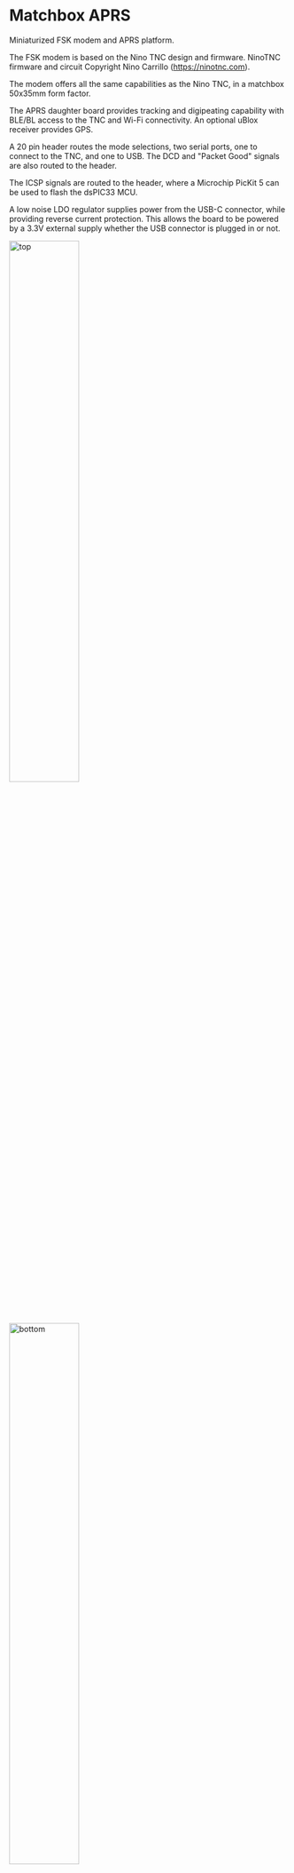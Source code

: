 # Matchbox APRS

Miniaturized FSK modem and APRS platform.

The FSK modem is based on the Nino TNC design and firmware. NinoTNC firmware and circuit Copyright Nino Carrillo (https://ninotnc.com).

The modem offers all the same capabilities as the Nino TNC, in a matchbox 50x35mm form factor.

The APRS daughter board provides tracking and digipeating capability with BLE/BL access to the TNC and Wi-Fi connectivity. An optional uBlox receiver provides GPS.

A 20 pin header routes the mode selections, two serial ports, one to connect to the TNC, and one to USB. The DCD and "Packet Good" signals are also routed to the header.

The ICSP signals are routed to the header, where a Microchip PicKit 5 can be used to flash the dsPIC33 MCU.

A low noise LDO regulator supplies power from the USB-C connector, while providing reverse current protection. This allows the board to be powered by a 3.3V external supply whether the USB connector is plugged in or not.

<img style="width:50%" alt="top" src="https://github.com/user-attachments/assets/63fa2b39-bfae-494b-a51c-1bb6c17f4b32" />

<img style="width:50%" alt="bottom" src="https://github.com/user-attachments/assets/f0faf837-3248-4b96-ba4d-68ec74348e0a" />

## Features

- Small form factor: 50x35mm
  - 0.8% larger compared the Pico APRS v4 mainboard
  - 37% smaller than the Mobilinkd TNC4 mainboard
  - 63% smaller than the original Nino TNC mainboard
- Low noise regulator with reverse current protection
  - Allows the board to be powered by a 3.3V external supply
  - Regulator can be bypassed if desired via Header 2
  - LDO can operate from as high as 20V
- DCD and Packet Good signals are routed to the header
- USB VBUS routed to the header
- USB VBUS, USB CC1/CC2 routed to an optional header for optional PD negotiation
  - Up to 4A can be drawn from the USB interface with PD
  - Voltages higher than 5V can be negotiated and supplied to an off board regulator
- Standalone operation
  - Serial interfaces can be connected together using solder pads or small resistors
  - Resistors can be used to configure the digital modes on board if wanted
- Small 3.5mm audio jack with TXA/RXA and PPT compatible with either Mobilinkd TNC4 or Digirig
  - Jack type can be set using solder pads or populating small resistors
- Extensible interconnect system can connect to the TNC and provide additional capabilities via daughter boards
- All of the 5 LEDs on the Nino TNC are routed to display modem status

## Headers

### Header 1

| Pin | Label     | Description                                                                  |
|-----|-----------|------------------------------------------------------------------------------|
| 1   | USB VBUS  | USB bus supply                                                               |
| 2   | USB VBUS  | USB bus supply (duplicate pin for higher current or alternate routing)       |
| 3   |           | Not connected / reserved                                                     |
| 4   | GND       | Ground                                                                       |
| 5   | GND       | Ground                                                                       |
| 6   | RX1       | UART1 receive input to the USB interface                                     |
| 7   | TX1       | UART1 transmit output from the USB interface                                 |
| 8   | RX2       | UART2 receive input to the TNC                                               |
| 9   | TX2       | UART2 transmit output from the TNC                                           |
| 10  | PKT       | Packet received signal                                                       |
| 11  | PGED1/M0  | ICSP data / Programming Data (PGED1) or Mode 0 selection                     |
| 12  | PGEC1/M1  | ICSP clock / Programming Clock (PGEC1) or Mode 1 selection                   |
| 13  | MCLR      | ICSP reset / Master Clear / Reset input for microcontroller                  |
| 14  | M2        | Mode 2 selection                                                             |
| 15  | M3        | Mode 3 selection                                                             |
| 16  | TEST TX   | Test transmit output                                                         |
| 17  | DCD       | Packet data clock detection                                                  |
| 18  |           | Not connected / reserved                                                     |
| 19  |           | Not connected / reserved                                                     |
| 20  | +3.3V     | +3.3V supply from the LDO; can also be used to power the board               |

### Header 2 (optional)

Header 2 is optional if pins 4, 5 and 6 are tied together using the on board resistor footprint

Pin 6 supplies 5V to the LDO. Higher voltage can also be supplied up to +20V

| Pin | Label     | Description                                                                  |
|-----|-----------|------------------------------------------------------------------------------|
| 1   | GND       | Ground                                                                       |
| 2   | USB CC2   | USB PD configuration                                                         |
| 3   | USB CC1   | USB PD configuration                                                         |
| 4   | USB VBUS  | USB bus supply                                                               |
| 5   | USB VBUS  | USB bus supply (duplicate pin for higher current, 2A max)                    |
| 6   | +5V       | LDO +5V supply, typically to be connected to USB VBUS                        |

## LDO

The on board LDO can run from as low as 4.3V for its maximum rated current of 500mA

Higher voltages can also be supplied to the LDO for up to +20V

The typical board consumption is about 50mA

Because the LDO has reverse current protection, the board can be powered externally from 3.3V, while simultanously powered by the USB-C port

## License

NinoTNC firmware and circuit copyright Nino Carrillo (https://ninotnc.com).

Gerber files copyright Ion Todirel. The gerber files can be used for any non commercial purpose. The gerber files can ge used by the Nino TNC project creators and contributors for any purpose as long as the following copyright is reproduced:

```
matchbox APRS
Copyright (C) 2025 Ion Todirel
```

All the other assets in this repository are in the public domain.


